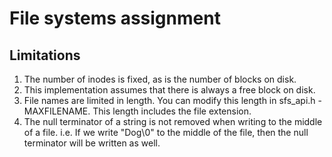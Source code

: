 # File systems assignment

## Limitations
1. The number of inodes is fixed, as is the number of blocks on disk.
2. This implementation assumes that there is always a free block on disk.
3. File names are limited in length. You can modify this length in sfs_api.h - MAXFILENAME. This length includes the file extension.
4. The null terminator of a string is not removed when writing to the middle of a file. i.e. If we write "Dog\0" to the middle of the file, then the null terminator will be written as well.
